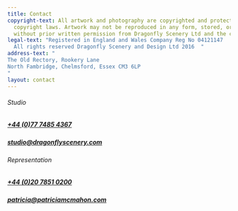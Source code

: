 ```yaml
---
title: Contact
copyright-text: All artwork and photography are copyrighted and protected under international
  copyright laws. Artwork may not be reproduced in any form, stored, or manipulated
  without prior written permission from Dragonfly Scenery Ltd and the copyright holders.
legal-text: "Registered in England and Wales Company Reg No 04121147
  All rights reserved Dragonfly Scenery and Design Ltd 2016  "
address-text: "
The Old Rectory, Rookery Lane  
North Fambridge, Chelmsford, Essex CM3 6LP
"
layout: contact
---
```


###### Studio

##### [+44 (0)77 7485 4367](tel:+447774854367)

##### [studio@dragonflyscenery.com](mailto:studio@dragonflyscenery.com)

  
###### Representation

##### [+44 (0)20 7851 0200](tel:\+442078510200)

##### [patricia@patriciamcmahon.com](mailto:patricia@patriciamcmahon.com)
